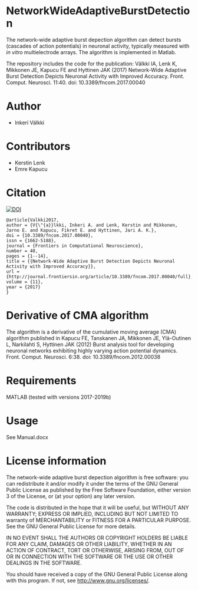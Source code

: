 # NetworkWideAdaptiveBurstDetection

The network-wide adaptive burst depection algorithm can detect bursts (cascades of action potentials) in neuronal activity, typically measured with *in vitro* multielectrode arrays. The algorithm is implemented in Matlab. 

The repository includes the code for the publication: Välkki IA, Lenk K, Mikkonen JE, Kapucu FE and Hyttinen JAK (2017) Network-Wide Adaptive Burst Detection Depicts Neuronal Activity with Improved Accuracy. Front. Comput. Neurosci. 11:40. doi: 10.3389/fncom.2017.00040

Author
=======
* Inkeri Välkki

Contributors
===========
* Kerstin Lenk
* Emre Kapucu

Citation
========
[![DOI](https://zenodo.org/badge/218064852.svg)](https://zenodo.org/badge/latestdoi/218064852)

```
@article{Valkki2017,
author = {V{\"{a}}lkki, Inkeri A. and Lenk, Kerstin and Mikkonen, Jarno E. and Kapucu, Fikret E. and Hyttinen, Jari A. K.},
doi = {10.3389/fncom.2017.00040},
issn = {1662-5188},
journal = {Frontiers in Computational Neuroscience},
number = 40,
pages = {1--14},
title = {{Network-Wide Adaptive Burst Detection Depicts Neuronal Activity with Improved Accuracy}},
url = {http://journal.frontiersin.org/article/10.3389/fncom.2017.00040/full},
volume = {11},
year = {2017}
}
```

Derivative of CMA algorithm
===========================
The algorithm is a derivative of the cumulative moving average (CMA) algorithm published in Kapucu FE, Tanskanen JA, Mikkonen JE, Ylä-Outinen L, Narkilahti S, Hyttinen JAK (2012) Burst analysis tool for developing neuronal networks exhibiting highly varying action potential dynamics. Front. Comput. Neurosci. 6:38. doi: 10.3389/fncom.2012.00038

Requirements
============
MATLAB (tested with versions 2017-2019b)

Usage
=====
See Manual.docx

License information
===================
The network-wide adaptive burst depection algorithm is free software: you can redistribute it and/or modify it under the terms of the GNU General Public License as published by the Free Software Foundation, either version 3 of the License, or (at your option) any later version.

The code is distributed in the hope that it will be useful, but WITHOUT ANY WARRANTY; EXPRESS OR IMPLIED, INCLUDING BUT NOT LIMITED TO warranty of MERCHANTABILITY or FITNESS FOR A PARTICULAR PURPOSE. See the GNU General Public License for more details.

IN NO EVENT SHALL THE AUTHORS OR COPYRIGHT HOLDERS BE LIABLE FOR ANY CLAIM, DAMAGES OR OTHER LIABILITY, WHETHER IN AN ACTION OF CONTRACT, TORT OR OTHERWISE, ARISING FROM, OUT OF OR IN CONNECTION WITH THE SOFTWARE OR THE USE OR OTHER DEALINGS IN THE SOFTWARE.

You should have received a copy of the GNU General Public License along with this program. If not, see http://www.gnu.org/licenses/.

